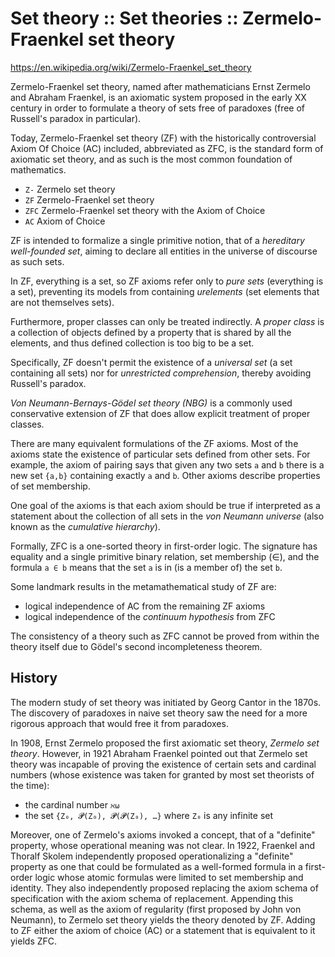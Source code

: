 # Set theory :: Set theories :: Zermelo-Fraenkel set theory

https://en.wikipedia.org/wiki/Zermelo-Fraenkel_set_theory

Zermelo-Fraenkel set theory, named after mathematicians Ernst Zermelo and Abraham Fraenkel, is an axiomatic system proposed in the early XX century in order to formulate a theory of sets free of paradoxes (free of Russell's paradox in particular).

Today, Zermelo-Fraenkel set theory (ZF) with the historically controversial Axiom Of Choice (AC) included, abbreviated as ZFC, is the standard form of axiomatic set theory, and as such is the most common foundation of mathematics.

- `Z-`  Zermelo set theory
- `ZF`  Zermelo-Fraenkel set theory
- `ZFC` Zermelo-Fraenkel set theory with the Axiom of Choice
- `AC`  Axiom of Choice

ZF is intended to formalize a single primitive notion, that of a *hereditary well-founded set*, aiming to declare all entities in the universe of discourse as such sets.

In ZF, everything is a set, so ZF axioms refer only to *pure sets* (everything is a set), preventing its models from containing *urelements* (set elements that are not themselves sets).

Furthermore, proper classes can only be treated indirectly. A *proper class* is a collection of objects defined by a property that is shared by all the elements, and thus defined collection is too big to be a set.

Specifically, ZF doesn't permit the existence of a *universal set* (a set containing all sets) nor for *unrestricted comprehension*, thereby avoiding Russell's paradox.

*Von Neumann-Bernays-Gödel set theory (NBG)* is a commonly used conservative extension of ZF that does allow explicit treatment of proper classes.

There are many equivalent formulations of the ZF axioms. Most of the axioms state the existence of particular sets defined from other sets. For example, the axiom of pairing says that given any two sets `a` and `b` there is a new set `{a,b}` containing exactly `a` and `b`. Other axioms describe properties of set membership.

One goal of the axioms is that each axiom should be true if interpreted as a statement about the collection of all sets in the *von Neumann universe* (also known as the *cumulative hierarchy*).

Formally, ZFC is a one-sorted theory in first-order logic. The signature has equality and a single primitive binary relation, set membership (∈), and the formula `a ∈ b` means that the set `a` is in (is a member of) the set `b`.

Some landmark results in the metamathematical study of ZF are:
- logical independence of AC from the remaining ZF axioms
- logical independence of the *continuum hypothesis* from ZFC

The consistency of a theory such as ZFC cannot be proved from within the theory itself due to Gödel's second incompleteness theorem.

## History

The modern study of set theory was initiated by Georg Cantor in the 1870s. The discovery of paradoxes in naive set theory saw the need for a more rigorous approach that would free it from paradoxes.

In 1908, Ernst Zermelo proposed the first axiomatic set theory, *Zermelo set theory*. However, in 1921 Abraham Fraenkel pointed out that Zermelo set theory was incapable of proving the existence of certain sets and cardinal numbers (whose existence was taken for granted by most set theorists of the time):
- the cardinal number `ℵ⍵`
- the set `{Z₀, 𝓟(Z₀), 𝓟(𝓟(Z₀), …}` where `Z₀` is any infinite set

Moreover, one of Zermelo's axioms invoked a concept, that of a "definite" property, whose operational meaning was not clear. In 1922, Fraenkel and Thoralf Skolem independently proposed operationalizing a "definite" property as one that could be formulated as a well-formed formula in a first-order logic whose atomic formulas were limited to set membership and identity. They also independently proposed replacing the axiom schema of specification with the axiom schema of replacement. Appending this schema, as well as the axiom of regularity (first proposed by John von Neumann), to Zermelo set theory yields the theory denoted by ZF. Adding to ZF either the axiom of choice (AC) or a statement that is equivalent to it yields ZFC.
